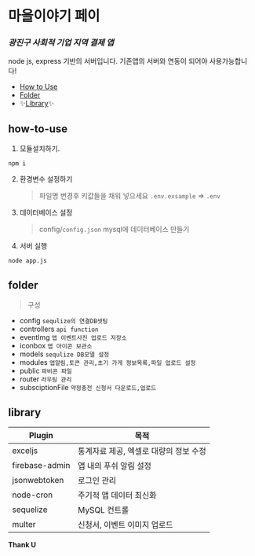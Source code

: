 # 마을이야기 페이

### _광진구 사회적 기업 지역 결제 앱_

node js, express 기반의 서버입니다.
기존앱의 서버와 연동이 되어야 사용가능합니다!

-   [How to Use](#how-to-use)
-   [Folder](#folder)
-   ✨[Library](#library)✨

## how-to-use

1. 모듈설치하기.

```
npm i
```

2. 환경변수 설정하기

    > 파일명 변경후 키값들을 채워 넣으세요
    > `.env.exsample` => `.env`

3. 데이터베이스 설정

    > config/`config.json`
    > mysql에 데이터베이스 만들기

4. 서버 실행

```
node app.js
```

## folder

> 구성

-   config `sequlize의 연결DB셋팅`
-   controllers `api function`
-   eventImg `앱 이벤트사진 업로드 저장소`
-   iconbox `앱 아이콘 보관소`
-   models `sequlize DB모델 설정`
-   modules `앱알림,토큰 관리,초기 가게 정보목록,파일 업로드 설정`
-   public `파비콘 파일`
-   router `라우팅 관리`
-   subsciptionFile `약정충전 신청서 다운로드,업로드`

## library

| Plugin         | 목적                                   |
| -------------- | -------------------------------------- |
| exceljs        | 통계자료 제공, 엑셀로 대량의 정보 수정 |
| firebase-admin | 앱 내의 푸쉬 알림 설정                 |
| jsonwebtoken   | 로그인 관리                            |
| node-cron      | 주기적 앱 데이터 최신화                |
| sequelize      | MySQL 컨트롤                           |
| multer         | 신청서, 이벤트 이미지 업로드           |

**Thank U**
